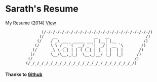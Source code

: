 Sarath's Resume
======

My Resume (2014) [View](http://saratonite.github.io)

                    (/-/-/-/-/-/-/-/-/-/-/-/-/-/-/-/-/-/-/-/-/-/-/-/)
				   (/ 	 __                __   __ 				  /)
				  (/	/ _\ __ _ _____ __ | |__| |__ 			 /)
				 (/		\ \ / _` (  __/ _ `|  _/|  __ `\  		/)
				(/		_\ \ (_| | | ( (_| | |_ | |  | |       /)
			   (/		\__/\__,_|_|  \__,_|__/ |_|  |_|      /)
			  (/											 /)
	    	 (/_/_/_/_/_/_/_/_/_/_/_/_/_/_/_/_/_/_/_/_/_/_/_/)
	    	 

#### Thanks to [Github](http://github.com)